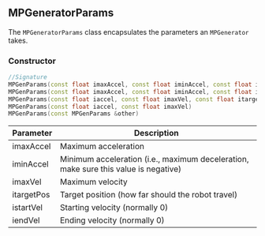 ## MPGeneratorParams

The `MPGeneratorParams` class encapsulates the parameters an `MPGenerator` takes.

### Constructor

```c++
//Signature
MPGenParams(const float imaxAccel, const float iminAccel, const float imaxVel, const float itargetPos, const float istartVel, const float iendVel)
MPGenParams(const float imaxAccel, const float iminAccel, const float imaxVel, const float itargetPos)
MPGenParams(const float iaccel, const float imaxVel, const float itargetPos)
MPGenParams(const float iaccel, const float imaxVel)
MPGenParams(const MPGenParams &other)
```

Parameter | Description
----------|------------
imaxAccel | Maximum acceleration
iminAccel | Minimum acceleration (i.e., maximum deceleration, make sure this value is negative)
imaxVel | Maximum velocity
itargetPos | Target position (how far should the robot travel)
istartVel | Starting velocity (normally 0)
iendVel | Ending velocity (normally 0)
